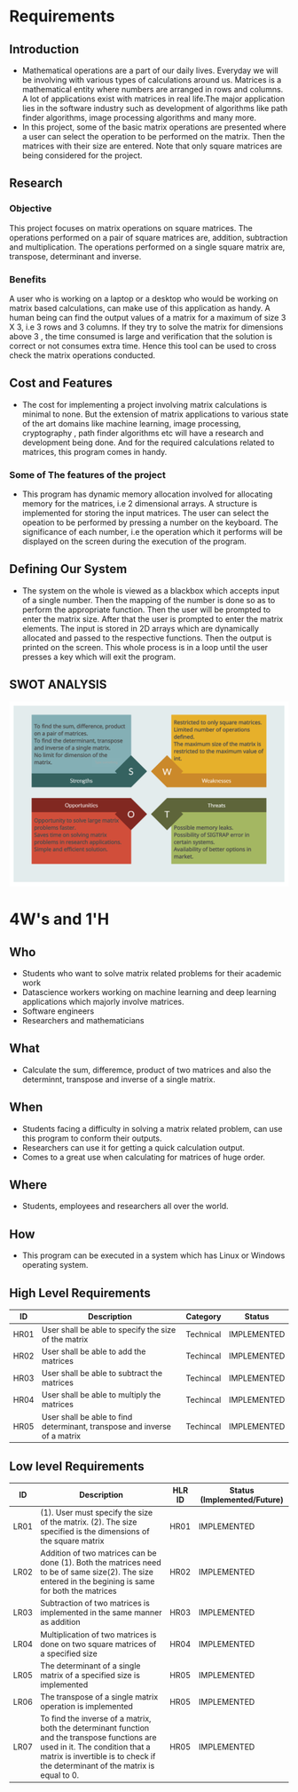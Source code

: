 # Requirements
## Introduction
  * Mathematical operations are a part of our daily lives. Everyday we will be involving with various types of calculations around us. Matrices is a mathematical entity where numbers are arranged in rows and columns. A lot of applications exist with matrices in real life.The major application lies in the software industry such as development of algorithms like path finder algorithms, image processing algorithms and many more.
  * In this project, some of the basic matrix operations are presented where a user can select the operation to be performed on the matrix. Then the matrices with their size are entered. Note that only square matrices are being considered for the project.

## Research

### Objective
This project focuses on matrix operations on square matrices. The operations performed on a pair of square matrices are, addition, subtraction and multiplication. The operations performed on a single square matrix are, transpose, determinant and inverse. 

### Benefits

A user who is working on a laptop or a desktop who would be working on matrix based calculations, can make use of this application as handy. A human being can find the output values of a matrix for a maximum of size 3 X 3, i.e 3 rows and 3 columns. If they try to solve the matrix for dimensions above 3 , the time consumed is large and verification that the solution is correct or not consumes extra time. Hence this tool can be used to cross check the matrix operations conducted.


## Cost and Features

  * The cost for implementing a project involving matrix calculations is minimal to none. But the extension of matrix applications to various state of the art domains like machine learning, image processing, cryptography , path finder algorithms etc will have a research and development being done. And for the required calculations related to matrices, this program comes in handy.
 
 ### Some of The features of the project

  * This program has dynamic memory allocation involved for allocating memory for the matrices, i.e 2 dimensional arrays. A structure is implemented for storing the input matrices. The user can select the opeation to be performed by pressing a number on the keyboard. The significance of each number, i.e the operation which it performs will be displayed on the screen during the execution of the program.


## Defining Our System
* The system on the whole is viewed as a blackbox which accepts input of a single number. Then the mapping of the number is done so as to perform the appropriate function. Then the user will be prompted to enter the matrix size. After that the user is prompted to enter the matrix elements. The input is stored in 2D arrays which are dynamically allocated and passed to the respective functions. Then the output is printed on the screen. This whole process is in a loop until the user presses a key which will exit the program.

## SWOT ANALYSIS

![SWOT-Sample](https://github.com/chirag147/M1_App_MatrixCalculator/blob/4e265e677c43b5b0d57811a6b3146367678cbb51/1_Requirements/SWOT.png)

# 4W&#39;s and 1&#39;H

## Who
  * Students who want to solve matrix related problems for their academic work
  * Datascience workers working on machine learning and deep learning applications which majorly involve matrices.
  * Software engineers
  * Researchers and mathematicians

## What
  * Calculate the sum, differemce, product of two matrices and also the determinnt, transpose and inverse of a single matrix.


## When
  * Students facing a difficulty in solving a matrix related problem, can use this program to conform their outputs.
  * Researchers can use it for getting a quick calculation output.
  * Comes to a great use when calculating for matrices of huge order.

## Where
  * Students, employees and researchers all over the world.

## How
  * This program can be executed in a system which has Linux or Windows operating system. 

## High Level Requirements
| ID | Description | Category | Status | 
| ----- | ----- | ------- | ---------|
| HR01 | User shall be able to specify the size of the matrix |Technical| IMPLEMENTED |
| HR02 | User shall be able to add the matrices| Techincal | IMPLEMENTED | 
| HR03 | User shall be able to subtract the matrices| Techincal |  IMPLEMENTED  |
| HR04 | User shall be able to multiply the matrices | Techincal |  IMPLEMENTED  |
| HR05 | User shall be able to find determinant, transpose and inverse of a matrix | Techincal |  IMPLEMENTED  |
##  Low level Requirements
 
| ID | Description | HLR ID | Status (Implemented/Future) |
| ------ | --------- | ------ | ----- |
| LR01 | (1). User must specify the size of the matrix.                                                    (2). The size specified is the dimensions of the square matrix | HR01 |  IMPLEMENTED  |
| LR02 | Addition of two matrices can be done (1). Both the matrices need to be of same size(2). The size entered in the begining is same for both the matrices | HR02 |  IMPLEMENTED |
| LR03 | Subtraction of two matrices is implemented in the same manner as addition| HR03 | IMPLEMENTED |
| LR04 | Multiplication of two matrices is done on two square matrices of a specified size| HR04 |  IMPLEMENTED  |
| LR05 | The determinant of a single matrix of a specified size is implemented| HR05 |  IMPLEMENTED  |
| LR06 | The transpose of a single matrix operation is implemented | HR05 |  IMPLEMENTED  |
| LR07 | To find the inverse of a matrix, both the determinant function and the transpose functions are used in it. The condition that a matrix is invertible is to check if the determinant of the matrix is equal to 0. | HR05 |  IMPLEMENTED  |
